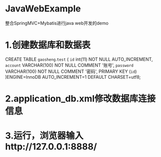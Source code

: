 # JavaWebExample
整合SpringMVC+Mybatis进行java web开发的demo

# 1.创建数据库和数据表
CREATE TABLE `gaosheng`.`test` (
  `id` int(11) NOT NULL AUTO_INCREMENT,
  `account` VARCHAR(100) NOT NULL COMMENT '账号',
  `password` VARCHAR(100) NOT NULL COMMENT '密码',
  PRIMARY KEY (`id`)
)ENGINE=InnoDB AUTO_INCREMENT=1 DEFAULT CHARSET=utf8;

# 2.application_db.xml修改数据库连接信息
# 3.运行，浏览器输入http://127.0.0.1:8888/
